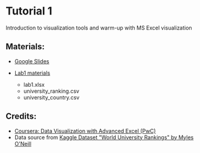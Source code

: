 # Tutorial 1

Introduction to visualization tools and warm-up with MS Excel visualization

## Materials:

- [Google Slides](https://bit.ly/vis-t01)

- [Lab1 materials](./lab1)
  - lab1.xlsx
  - university_ranking.csv
  - university_country.csv

## Credits:
- [Coursera: Data Visualization with Advanced Excel (PwC)](https://www.coursera.org/learn/advanced-excel)
- Data source from [Kaggle Dataset "World University Rankings" by Myles O'Neill](https://www.kaggle.com/mylesoneill/world-university-rankings)

